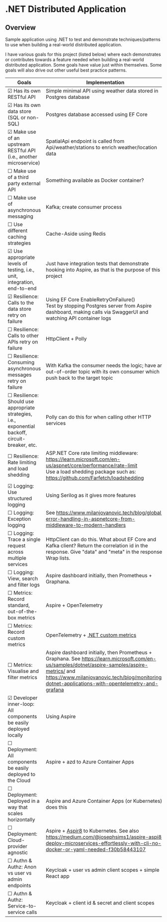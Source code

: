 # .NET Distributed Application

## Overview
Sample application using .NET to test and demonstrate techniques/patterns to use when building a real-world distributed application.

I have various goals for this project (listed below) where each demonstrates or contributes towards a feature needed when building a real-world distributed application.
Some goals have value just within themselves. Some goals will also drive out other useful best practice patterns.

<!-- Use &#x2610; for unticked, &#x2611; for ticked --> 

| Goals                                                                                                     | Implementation                                                                                                                                                                                                                                     |
|-----------------------------------------------------------------------------------------------------------|----------------------------------------------------------------------------------------------------------------------------------------------------------------------------------------------------------------------------------------------------|
| &#x2611; Has its own RESTful API                                                                          | Simple minimal API using weather data stored in Postgres database                                                                                                                                                                                  |
| &#x2611; Has its own data store (SQL or non-SQL)                                                          | Postgres database accessed using EF Core                                                                                                                                                                                                           |
| &#x2611; Make use of an upstream RESTful API (i.e., another microservice)                                 | SpatialApi endpoint is called from Api/weather/stations to enrich weather/location data                                                                                                                                                            |
| &#x2610; Make use of a third party external API                                                           | Something available as Docker container?                                                                                                                                                                                                           |
| &#x2610; Make use of asynchronous messaging                                                               | Kafka; create consumer process                                                                                                                                                                                                                     |
| &#x2610; Use different caching strategies                                                                 | Cache-Aside using Redis                                                                                                                                                                                                                            |
| &#x2611; Use appropriate levels of testing, i.e., unit, integration, end-to-end                           | Just have integration tests that demonstrate hooking into Aspire, as that is the purpose of this project                                                                                                                                           |
| &#x2611; Resilience: Calls to the data store retry on failure                                             | Using EF Core EnableRetryOnFailure()<br/>Test by stopping Postgres server from Aspire dashboard, making calls via SwaggerUI and watching API container logs                                                                                        |
| &#x2610; Resilience: Calls to other APIs retry on failure                                                 | HttpClient + Polly                                                                                                                                                                                                                                 |
| &#x2610; Resilience: Consuming asynchronous messages retry on failure                                     | With Kafka the consumer needs the logic; have an out-of-order topic with its own consumer which push back to the target topic                                                                                                                      |
| &#x2610; Resilience: Should use appropriate strategies,  i.e., exponential backoff, circuit-breaker, etc. | Polly can do this for when calling other HTTP services                                                                                                                                                                                             |
| &#x2610; Resilience: Rate limiting and load shedding                                                      | ASP.NET Core rate limiting middleware: https://learn.microsoft.com/en-us/aspnet/core/performance/rate-limit <br/>Use a load shedding package such as: https://github.com/Farfetch/loadshedding                                                     |
| &#x2611; Logging: Use structured logging                                                                  | Using Serilog as it gives more features                                                                                                                                                                                                            |
| &#x2610; Logging: Exception logging                                                                       | See https://www.milanjovanovic.tech/blog/global-error-handling-in-aspnetcore-from-middleware-to-modern-handlers                                                                                                                                    |
| &#x2610; Logging: Trace a single request across multiple services                                         | HttpClient can do this. What about EF Core and Kafka client? Return the correlation id in the response. Give "data" and "meta" in the response. Wrap lists.                                                                                        |
| &#x2610; Logging: View, search and filter logs                                                            | Aspire dashboard initially, then Prometheus + Graphana.                                                                                                                                                                                            |
| &#x2610; Metrics: Record standard, out-of-the-box metrics                                                 | Aspire + OpenTelemetry                                                                                                                                                                                                                             |
| &#x2610; Metrics: Record custom metrics                                                                   | OpenTelemetry + [.NET custom metrics](https://opentelemetry.io/docs/zero-code/dotnet/custom/)                                                                                                                                                      |
| &#x2610; Metrics: Visualise and filter metrics                                                            | Aspire dashboard initially, then Prometheus + Graphana. See https://learn.microsoft.com/en-us/samples/dotnet/aspire-samples/aspire-metrics/ and https://www.milanjovanovic.tech/blog/monitoring-dotnet-applications-with-opentelemetry-and-grafana |
| &#x2611; Developer inner-loop: All components be easily deployed locally                                  | Using Aspire                                                                                                                                                                                                                                       |
| &#x2610; Deployment: All components be easily deployed to the Cloud                                       | Aspire + azd to Azure Container Apps                                                                                                                                                                                                               |
| &#x2610; Deployment: Deployed in a way that scales horizontally                                           | Aspire and Azure Container Apps (or Kubernetes) does this                                                                                                                                                                                          |
| &#x2610; Deployment: Cloud-provider agnostic                                                              | Aspire + [Aspir8](https://prom3theu5.github.io/aspirational-manifests/getting-started.html) to Kubernetes. See also https://medium.com/@josephsims1/aspire-aspi8-deploy-microservices-effortlessly-with-cli-no-docker-or-yaml-needed-f30b58443107  |
| &#x2610; Authn & Authz: Anon vs user vs admin endpoints                                                   | Keycloak + user vs admin client scopes + simple React app                                                                                                                                                                                          |
| &#x2610; Authn & Authz: Service-to-service calls                                                          | Keycloak + client id & secret and client scopes                                                                                                                                                                                                    |
